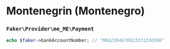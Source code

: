 # Montenegrin (Montenegro)

### `Faker\Provider\me_ME\Payment`

```php
echo $faker->bankAccountNumber; // "ME62304676623331330300"
```
